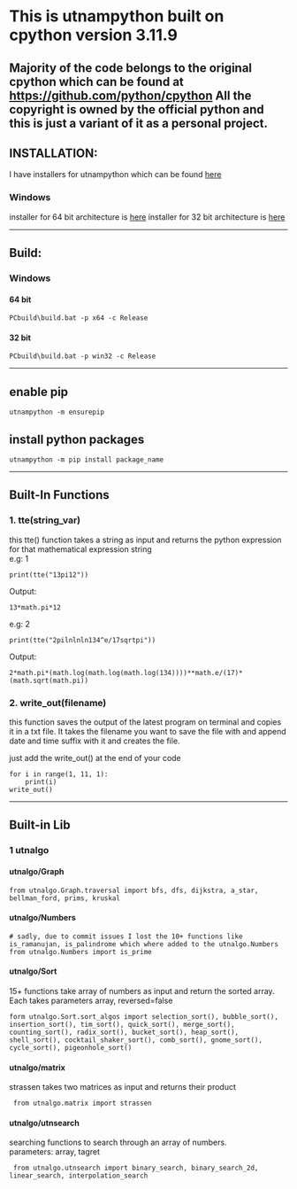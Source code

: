 This is utnampython built on cpython version 3.11.9
=============================
Majority of the code belongs to the original cpython which can be found at https://github.com/python/cpython
All the copyright is owned by the official python and this is just a variant of it as a personal project.
---

## INSTALLATION:

I have installers for utnampython which can be found [here](https://drive.google.com/drive/folders/1qS09KcC88XSNJdAcVEQfB4pTZX_6b9XQ?usp=sharing)
### Windows
installer for 64 bit architecture is [here](https://drive.google.com/drive/folders/1uzGMSMbgpVJE2tHNc0Xbj4LI8z-FxsgF?usp=drive_link)
installer for 32 bit architecture is [here](https://drive.google.com/drive/folders/1cBtAahgBm5sAM3RF0_GzjQCExs_gBFtf?usp=sharing)

---

## Build:

### Windows

#### 64 bit
```
PCbuild\build.bat -p x64 -c Release
```

#### 32 bit
```
PCbuild\build.bat -p win32 -c Release
```

---

## enable pip
```
utnampython -m ensurepip
```
## install python packages
```
utnampython -m pip install package_name
```

---

## Built-In Functions
### 1. tte(string_var)
this tte() function takes a string as input and returns the python expression for that mathematical expression string\
e.g: 1
```
print(tte("13pi12"))
```
Output:
```
13*math.pi*12
```
e.g: 2
```
print(tte("2pilnlnln134^e/17sqrtpi"))
```
Output:
```
2*math.pi*(math.log(math.log(math.log(134))))**math.e/(17)*(math.sqrt(math.pi))
```

### 2. write_out(filename)
this function saves the output of the latest program on terminal and copies it in a txt file. It takes the filename you want to save the file with and append date and time suffix with it and creates the file.

just add the write_out() at the end of your code
```
for i in range(1, 11, 1):
    print(i)
write_out()
```

---

## Built-in Lib
### 1 utnalgo
#### utnalgo/Graph
```
from utnalgo.Graph.traversal import bfs, dfs, dijkstra, a_star, bellman_ford, prims, kruskal
```
#### utnalgo/Numbers
```
# sadly, due to commit issues I lost the 10+ functions like is_ramanujan, is_palindrome which where added to the utnalgo.Numbers
from utnalgo.Numbers import is_prime
```

#### utnalgo/Sort
15+ functions take array of numbers as input and return the sorted array. \
Each takes parameters array, reversed=false
```
form utnalgo.Sort.sort_algos import selection_sort(), bubble_sort(), insertion_sort(), tim_sort(), quick_sort(), merge_sort(), counting_sort(), radix_sort(), bucket_sort(), heap_sort(), shell_sort(), cocktail_shaker_sort(), comb_sort(), gnome_sort(), cycle_sort(), pigeonhole_sort()
```

#### utnalgo/matrix
strassen
takes two matrices as input and returns their product
```
 from utnalgo.matrix import strassen
```

#### utnalgo/utnsearch
searching functions to search through an array of numbers. \
parameters: array, tagret
```
 from utnalgo.utnsearch import binary_search, binary_search_2d, linear_search, interpolation_search
```
